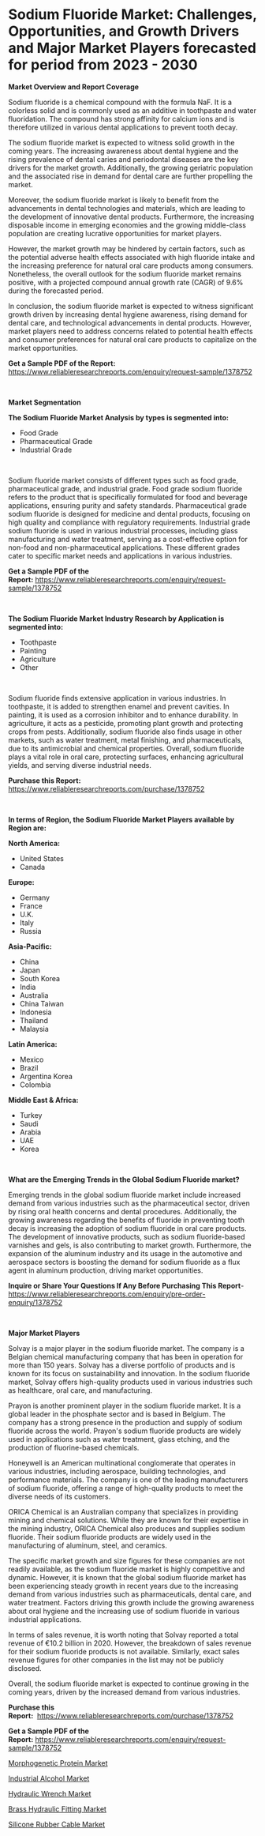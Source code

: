 <p><h1>Sodium Fluoride Market: Challenges, Opportunities, and Growth Drivers and Major Market Players forecasted for period from 2023 - 2030</h1></p><p><strong>Market Overview and Report Coverage</strong></p>
<p><p>Sodium fluoride is a chemical compound with the formula NaF. It is a colorless solid and is commonly used as an additive in toothpaste and water fluoridation. The compound has strong affinity for calcium ions and is therefore utilized in various dental applications to prevent tooth decay.</p><p>The sodium fluoride market is expected to witness solid growth in the coming years. The increasing awareness about dental hygiene and the rising prevalence of dental caries and periodontal diseases are the key drivers for the market growth. Additionally, the growing geriatric population and the associated rise in demand for dental care are further propelling the market.</p><p>Moreover, the sodium fluoride market is likely to benefit from the advancements in dental technologies and materials, which are leading to the development of innovative dental products. Furthermore, the increasing disposable income in emerging economies and the growing middle-class population are creating lucrative opportunities for market players.</p><p>However, the market growth may be hindered by certain factors, such as the potential adverse health effects associated with high fluoride intake and the increasing preference for natural oral care products among consumers. Nonetheless, the overall outlook for the sodium fluoride market remains positive, with a projected compound annual growth rate (CAGR) of 9.6% during the forecasted period.</p><p>In conclusion, the sodium fluoride market is expected to witness significant growth driven by increasing dental hygiene awareness, rising demand for dental care, and technological advancements in dental products. However, market players need to address concerns related to potential health effects and consumer preferences for natural oral care products to capitalize on the market opportunities.</p></p>
<p><strong>Get a Sample PDF of the Report:</strong> <a href="https://www.reliableresearchreports.com/enquiry/request-sample/1378752">https://www.reliableresearchreports.com/enquiry/request-sample/1378752</a></p>
<p>&nbsp;</p>
<p><strong>Market Segmentation</strong></p>
<p><strong>The Sodium Fluoride Market Analysis by types is segmented into:</strong></p>
<p><ul><li>Food Grade</li><li>Pharmaceutical Grade</li><li>Industrial Grade</li></ul></p>
<p>&nbsp;</p>
<p><p>Sodium fluoride market consists of different types such as food grade, pharmaceutical grade, and industrial grade. Food grade sodium fluoride refers to the product that is specifically formulated for food and beverage applications, ensuring purity and safety standards. Pharmaceutical grade sodium fluoride is designed for medicine and dental products, focusing on high quality and compliance with regulatory requirements. Industrial grade sodium fluoride is used in various industrial processes, including glass manufacturing and water treatment, serving as a cost-effective option for non-food and non-pharmaceutical applications. These different grades cater to specific market needs and applications in various industries.</p></p>
<p><strong>Get a Sample PDF of the Report:</strong>&nbsp;<a href="https://www.reliableresearchreports.com/enquiry/request-sample/1378752">https://www.reliableresearchreports.com/enquiry/request-sample/1378752</a></p>
<p>&nbsp;</p>
<p><strong>The Sodium Fluoride Market Industry Research by Application is segmented into:</strong></p>
<p><ul><li>Toothpaste</li><li>Painting</li><li>Agriculture</li><li>Other</li></ul></p>
<p>&nbsp;</p>
<p><p>Sodium fluoride finds extensive application in various industries. In toothpaste, it is added to strengthen enamel and prevent cavities. In painting, it is used as a corrosion inhibitor and to enhance durability. In agriculture, it acts as a pesticide, promoting plant growth and protecting crops from pests. Additionally, sodium fluoride also finds usage in other markets, such as water treatment, metal finishing, and pharmaceuticals, due to its antimicrobial and chemical properties. Overall, sodium fluoride plays a vital role in oral care, protecting surfaces, enhancing agricultural yields, and serving diverse industrial needs.</p></p>
<p><strong>Purchase this Report:</strong>&nbsp; <a href="https://www.reliableresearchreports.com/purchase/1378752">https://www.reliableresearchreports.com/purchase/1378752</a></p>
<p>&nbsp;</p>
<p><strong>In terms of Region, the Sodium Fluoride Market Players available by Region are:</strong></p>
<p>
    <p> <strong> North America: </strong>
        <ul>
            <li>United States</li>
            <li>Canada</li>
        </ul>
        </p> 
    <p> <strong> Europe: </strong>
        <ul>
            <li>Germany</li>
            <li>France</li>
            <li>U.K.</li>
            <li>Italy</li>
            <li>Russia</li>
        </ul>
        </p> 
    <p> <strong> Asia-Pacific: </strong>
        <ul>
            <li>China</li>
            <li>Japan</li>
            <li>South Korea</li>
            <li>India</li>
            <li>Australia</li>
            <li>China Taiwan</li>
            <li>Indonesia</li>
            <li>Thailand</li>
            <li>Malaysia</li>
        </ul>
        </p> 
    <p> <strong> Latin America: </strong>
        <ul>
            <li>Mexico</li>
            <li>Brazil</li>
            <li>Argentina Korea</li>
            <li>Colombia</li>
        </ul>
        </p> 
    <p> <strong> Middle East & Africa: </strong>
        <ul>
            <li>Turkey</li>
            <li>Saudi</li>
            <li>Arabia</li>
            <li>UAE</li>
            <li>Korea</li>
        </ul>
    </p>
    </p>
<p>&nbsp;</p>
<p><strong>What are the Emerging Trends in the Global Sodium Fluoride market?</strong></p>
<p><p>Emerging trends in the global sodium fluoride market include increased demand from various industries such as the pharmaceutical sector, driven by rising oral health concerns and dental procedures. Additionally, the growing awareness regarding the benefits of fluoride in preventing tooth decay is increasing the adoption of sodium fluoride in oral care products. The development of innovative products, such as sodium fluoride-based varnishes and gels, is also contributing to market growth. Furthermore, the expansion of the aluminum industry and its usage in the automotive and aerospace sectors is boosting the demand for sodium fluoride as a flux agent in aluminum production, driving market opportunities.</p></p>
<p><strong>Inquire or Share Your Questions If Any Before Purchasing This Report</strong>- <a href="https://www.reliableresearchreports.com/enquiry/pre-order-enquiry/1378752">https://www.reliableresearchreports.com/enquiry/pre-order-enquiry/1378752</a></p>
<p>&nbsp;</p>
<p><strong>Major Market Players</strong></p>
<p><p>Solvay is a major player in the sodium fluoride market. The company is a Belgian chemical manufacturing company that has been in operation for more than 150 years. Solvay has a diverse portfolio of products and is known for its focus on sustainability and innovation. In the sodium fluoride market, Solvay offers high-quality products used in various industries such as healthcare, oral care, and manufacturing.</p><p>Prayon is another prominent player in the sodium fluoride market. It is a global leader in the phosphate sector and is based in Belgium. The company has a strong presence in the production and supply of sodium fluoride across the world. Prayon's sodium fluoride products are widely used in applications such as water treatment, glass etching, and the production of fluorine-based chemicals.</p><p>Honeywell is an American multinational conglomerate that operates in various industries, including aerospace, building technologies, and performance materials. The company is one of the leading manufacturers of sodium fluoride, offering a range of high-quality products to meet the diverse needs of its customers.</p><p>ORICA Chemical is an Australian company that specializes in providing mining and chemical solutions. While they are known for their expertise in the mining industry, ORICA Chemical also produces and supplies sodium fluoride. Their sodium fluoride products are widely used in the manufacturing of aluminum, steel, and ceramics.</p><p>The specific market growth and size figures for these companies are not readily available, as the sodium fluoride market is highly competitive and dynamic. However, it is known that the global sodium fluoride market has been experiencing steady growth in recent years due to the increasing demand from various industries such as pharmaceuticals, dental care, and water treatment. Factors driving this growth include the growing awareness about oral hygiene and the increasing use of sodium fluoride in various industrial applications.</p><p>In terms of sales revenue, it is worth noting that Solvay reported a total revenue of €10.2 billion in 2020. However, the breakdown of sales revenue for their sodium fluoride products is not available. Similarly, exact sales revenue figures for other companies in the list may not be publicly disclosed.</p><p>Overall, the sodium fluoride market is expected to continue growing in the coming years, driven by the increased demand from various industries.</p></p>
<p><strong>Purchase this Report:</strong>&nbsp;&nbsp;<a href="https://www.reliableresearchreports.com/purchase/1378752">https://www.reliableresearchreports.com/purchase/1378752</a></p>
<p></p>
<p><strong>Get a Sample PDF of the Report:</strong>&nbsp;<a href="https://www.reliableresearchreports.com/enquiry/request-sample/1378752">https://www.reliableresearchreports.com/enquiry/request-sample/1378752</a></p>
<p><p><a href="https://medium.com/@thadnader/morphogenetic-protein-market-trends-forecast-and-competitive-analysis-to-2030-5d6866cf1db6">Morphogenetic Protein Market</a></p><p><a href="https://github.com/sndrkn/Market-Research-Report-List-1/blob/main/industrial-alcohol-market.md">Industrial Alcohol Market</a></p><p><a href="https://medium.com/@helenablick2023/hydraulic-wrench-market-research-report-its-history-and-forecast-2023-to-2030-f277f56e6c8c">Hydraulic Wrench Market</a></p><p><a href="https://medium.com/@nettieboyle84/brass-hydraulic-fitting-market-trends-and-market-analysis-forecasted-for-period-2023-2030-6b6f3570b29e">Brass Hydraulic Fitting Market</a></p><p><a href="https://github.com/melchekhinf/Market-Research-Report-List-1/blob/main/silicone-rubber-cable-market.md">Silicone Rubber Cable Market</a></p></p>